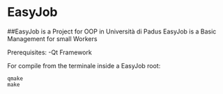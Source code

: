 # EasyJob
##EasyJob is a Project for OOP in Università di Padus
EasyJob is a Basic Management for small Workers

Prerequisites:
  -Qt Framework
  
  
For compile from the terminale inside a EasyJob root:
```
qmake
make
```

